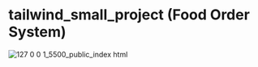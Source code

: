 # tailwind_small_project (Food Order System)
![127 0 0 1_5500_public_index html](https://github.com/Uncaught-TypeError/tailwind_small_project/assets/95492327/4cdd69c8-bad3-476b-80b4-c36b84bcaf5d)
